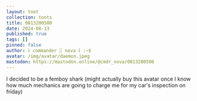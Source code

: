 ```yaml
---
layout: toot
collection: toots
title: 0813200500
date: 2024-08-13
published: true
tags: []
pinned: false
author: ⸸ commander ░ nova ⸸ :~$
avatar: /img/avatar/daemon.jpeg
mastodon: https://mastodon.online/@cmdr_nova/0813200500
---
```


I decided to be a femboy shark (might actually buy this avatar once I know how much mechanics are going to charge me for my car's inspection on friday)
